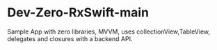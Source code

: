 # Dev-Zero-RxSwift-main

Sample App with zero libraries, MVVM, uses collectionView,TableView, delegates and closures with a backend API.
